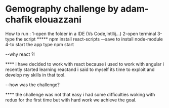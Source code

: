 # Gemography challenge by adam-chafik elouazzani
How to run : 
1-open the folder in a IDE (Vs Code,Intllij...)
2-open terminal
3-type the script ***** npm install react-scripts --save to install node-module
4-to start the app type npm start

--why react ?!

**** i have decided to work with react because i used to work with angular i recently started learning reactand i said to myself
its time to exploit and develop my skills in that tool.

--how was the challenge?

**** the challenge was not that easy i had some difficulties woking with redux for the first time but with hard work we achieve the goal.